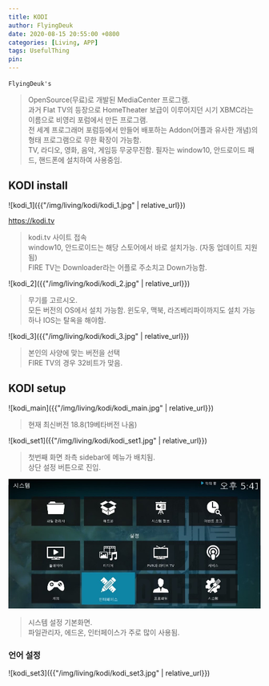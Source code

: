 ```yaml
---
title: KODI
author: FlyingDeuk
date: 2020-08-15 20:55:00 +0800
categories: [Living, APP]
tags: UsefulThing
pin:
---
```


`FlyingDeuk's`
> OpenSource(무료)로 개발된 MediaCenter 프로그램. <br>
과거 Flat TV의 등장으로 HomeTheater 보급이 이루어지던 시기 XBMC라는 이름으로 비영리 포럼에서 만든 프로그램.<br>
전 세계 프로그래머 포럼등에서 만들어 배포하는 Addon(어플과 유사한 개념)의 형태 프로그램으로 무한 확장이 가능함.<br>
TV, 라디오, 영화, 음악, 게임등 무궁무진함.
필자는 window10, 안드로이드 패드, 핸드폰에 설치하여 사용중임.

## KODI install
![kodi_1]({{"/img/living/kodi/kodi_1.jpg" | relative_url}})

<https://kodi.tv>
> kodi.tv 사이트 접속<br>
window10, 안드로이드는 해당 스토어에서 바로 설치가능. (자동 업데이트 지원됨)<br>
FIRE TV는 Downloader라는 어플로 주소치고 Down가능함.


![kodi_2]({{"/img/living/kodi/kodi_2.jpg" | relative_url}})
> 무기를 고르시오.<br>
모든 버전의 OS에서 설치 가능함.
윈도우, 맥북, 라즈베리파이까지도 설치 가능하나 IOS는 탈옥을 해야함.


![kodi_3]({{"/img/living/kodi/kodi_3.jpg" | relative_url}})
> 본인의 사양에 맞는 버전을 선택<br>
FIRE TV의 경우 32비트가 맞음.



## KODI setup
![kodi_main]({{"/img/living/kodi/kodi_main.jpg" | relative_url}})
> 현재 최신버전 18.8(19베타버전 나옴)

![kodi_set1]({{"/img/living/kodi/kodi_set1.jpg" | relative_url}})
> 첫번째 화면 좌측 sidebar에 메뉴가 배치됨.<br>
상단 설정 버튼으로 진입.

![kodi_set2](/img/living/kodi/kodi_set2.jpg)
> 시스템 설정 기본화면. <br>
파일관리자, 에드온, 인터페이스가 주로 많이 사용됨.<br>



### 언어 설정

![kodi_set3]({{"/img/living/kodi/kodi_set3.jpg" | relative_url}})
